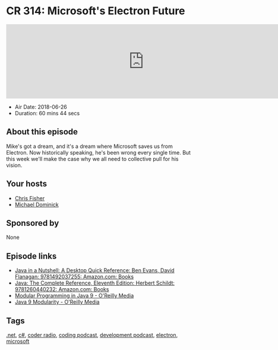 # CR 314: Microsoft's Electron Future

<iframe src="https://player.fireside.fm/v2/MLf2ZzhC+CbfFlmpI?theme=dark" width="740" height="200" frameborder="0" scrolling="no"></iframe>

* Air Date: 2018-06-26
* Duration: 60 mins 44 secs

## About this episode

Mike's got a dream, and it's a dream where Microsoft saves us from Electron. Now historically speaking, he's been wrong every single time. But this week we'll make the case why we all need to collective pull for his vision.

## Your hosts
* [Chris Fisher](https://coder.show/hosts/chrislas)
* [Michael Dominick](https://coder.show/hosts/michael)

## Sponsored by

None



## Episode links

  * [Java in a Nutshell: A Desktop Quick Reference: Ben Evans, David Flanagan: 9781492037255: Amazon.com: Books](https://www.amazon.com/Java-Nutshell-Desktop-Quick-Reference/dp/1492037257/ref=sr_1_2?ie=UTF8&qid=1529957015&sr=8-2&keywords=Java+10 "Java in a Nutshell: A Desktop Quick Reference: Ben Evans, David Flanagan: 9781492037255: Amazon.com: Books")
  * [Java: The Complete Reference, Eleventh Edition: Herbert Schildt: 9781260440232: Amazon.com: Books](https://www.amazon.com/Java-Complete-Reference-Herbert-Schildt/dp/1260440230/ref=sr_1_1?ie=UTF8&qid=1529957015&sr=8-1&keywords=Java+10 "Java: The Complete Reference, Eleventh Edition: Herbert Schildt: 9781260440232: Amazon.com: Books")
  * [Modular Programming in Java 9 - O'Reilly Media](http://shop.oreilly.com/product/9781787126909.do "Modular Programming in Java 9 - O'Reilly Media")
  * [Java 9 Modularity - O'Reilly Media](http://shop.oreilly.com/product/0636920049494.do "Java 9 Modularity - O'Reilly Media")



## Tags

[.net](https://coder.show/tags/.net), [c#](https://coder.show/tags/c%23), [coder radio](https://coder.show/tags/coder%20radio), [coding podcast](https://coder.show/tags/coding%20podcast), [development podcast](https://coder.show/tags/development%20podcast), [electron](https://coder.show/tags/electron), [microsoft](https://coder.show/tags/microsoft)